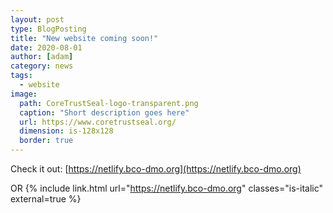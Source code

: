 ```yaml
---
layout: post
type: BlogPosting
title: "New website coming soon!"
date: 2020-08-01
author: [adam]
category: news
tags: 
  - website
image:
  path: CoreTrustSeal-logo-transparent.png
  caption: "Short description goes here"
  url: https://www.coretrustseal.org/
  dimension: is-128x128
  border: true
---
```


Check it out: [https://netlify.bco-dmo.org](https://netlify.bco-dmo.org)
 
 OR {% include link.html url="https://netlify.bco-dmo.org" classes="is-italic" external=true %}
